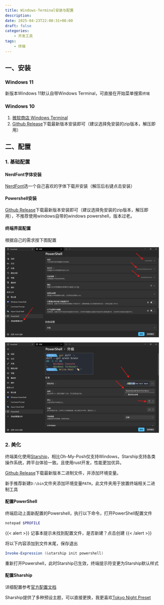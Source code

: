 ```yaml
---
title: Windows-Terminal安装与配置
description: 
date: 2025-04-23T22:00:31+08:00
draft: false
categories:
    - 开发工具
tags:
    - 终端
---
```


## 一、安装

### Windows 11

新版本Windows 11默认自带Windows Terminal，可直接在开始菜单搜索`终端`

### Windows 10

1. [微软商店 Windows Terminal](https://apps.microsoft.com/detail/9n0dx20hk701?hl=zh-CN&gl=CN)
2. [Github Release](https://github.com/microsoft/terminal/releases)下载最新版本安装即可（建议选择免安装的zip版本，解压即用）

## 二、配置

### 1. 基础配置

#### NerdFont字体安装

[NerdFont](https://www.nerdfonts.com/font-downloads)选一个自己喜欢的字体下载并安装（解压后右键点击安装）

#### Powershell安装

[Github Release](https://github.com/PowerShell/PowerShell/releases)下载最新版本安装即可（建议选择免安装的zip版本，解压即用），不推荐使用windows自带的windows powershell，版本过老。

#### 终端界面配置

根据自己的需求按下图配置

![windows-terminal-1](windows-terminal-1.png)

![windows-terminal-2](windows-terminal-2.png)

### 2. 美化

终端美化使用[Starship](https://starship.rs/zh-CN/)，相比Oh-My-Posh仅支持Windows，Starship支持各类操作系统，跨平台体验一致。且使用rust开发，性能更加优异。

[Github Release](https://github.com/starship/starship/releases)下载最新版本二进制文件，并添加环境变量。

新手推荐新建`D:\bin`文件夹添加环境变量`PATH`，此文件夹用于放置终端相关二进制工具

#### 配置PowerShell

终端启动上面新配置的Powershell，执行以下命令，打开PowerShell配置文件

```powershell
notepad $PROFILE
```

{{< alert >}}
记事本提示未找到配置文件，是否新建？点击创建
{{< /alert >}}


将以下内容添加到文件末尾，保存退出
```powershell
Invoke-Expression (&starship init powershell)
```

重新打开Powershell，此时Starship已生效，终端提示符变更为Starship默认样式

#### 配置Sharship

详细配置参考[官方配置文档](https://starship.rs/zh-cn/config/)

Sharship提供了多种预设主题，可以直接更换，我更喜欢[Tokyo Night Preset](https://starship.rs/zh-CN/presets/tokyo-night)
